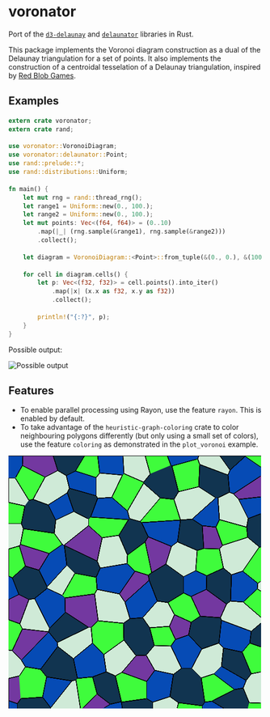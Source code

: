# voronator

Port of the [`d3-delaunay`](https://github.com/d3/d3-delaunay) and [`delaunator`](https://github.com/mapbox/delaunator) libraries in Rust.

This package implements the Voronoi diagram construction as a dual of the Delaunay triangulation for a set of points. It also implements the construction of a centroidal tesselation of a Delaunay triangulation, inspired by [Red Blob Games](https://www.redblobgames.com/x/2022-voronoi-maps-tutorial/).

## Examples

```rust
extern crate voronator;
extern crate rand;

use voronator::VoronoiDiagram;
use voronator::delaunator::Point;
use rand::prelude::*;
use rand::distributions::Uniform;

fn main() {
    let mut rng = rand::thread_rng();
    let range1 = Uniform::new(0., 100.);
    let range2 = Uniform::new(0., 100.);
    let mut points: Vec<(f64, f64)> = (0..10)
        .map(|_| (rng.sample(&range1), rng.sample(&range2)))
        .collect();

    let diagram = VoronoiDiagram::<Point>::from_tuple(&(0., 0.), &(100., 100.), &points).unwrap();

    for cell in diagram.cells() {
        let p: Vec<(f32, f32)> = cell.points().into_iter()
            .map(|x| (x.x as f32, x.y as f32))
            .collect();

        println!("{:?}", p);
    }
}
```

Possible output:

![Possible output](example.png?raw=true "Possible output")

## Features

* To enable parallel processing using Rayon, use the feature `rayon`. This is enabled by default.
* To take advantage of the `heuristic-graph-coloring` crate to color neighbouring polygons differently (but only using a small set of colors), use the feature `coloring` as demonstrated in the `plot_voronoi` example.

![Possible colored output](example_colored.png?raw=true "Possible colored output")
